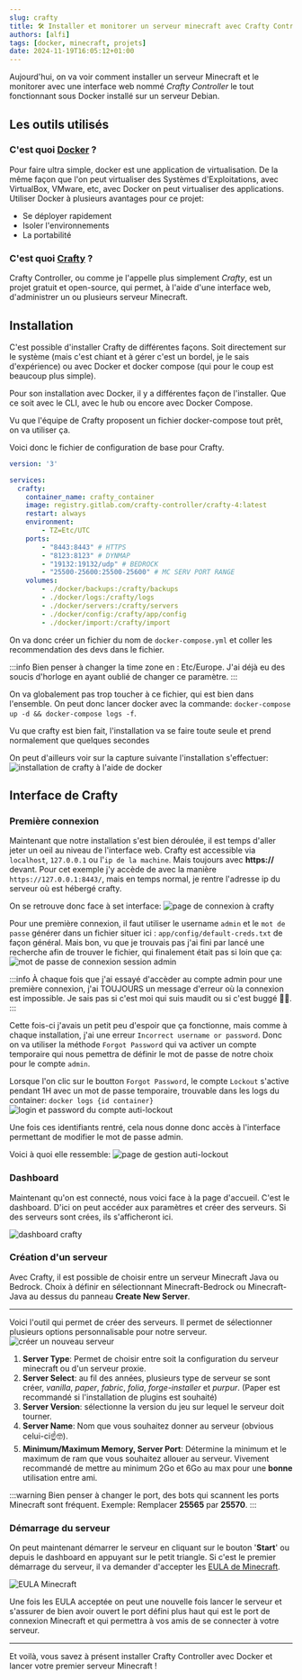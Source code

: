 ```yaml
---
slug: crafty
title: 🛠️ Installer et monitorer un serveur minecraft avec Crafty Controller
authors: [alfi]
tags: [docker, minecraft, projets]
date: 2024-11-19T16:05:12+01:00
---
```

Aujourd'hui, on va voir comment installer un serveur Minecraft et le monitorer avec une interface web nommé *Crafty Controller* le tout fonctionnant sous Docker installé sur un serveur Debian.

<!--truncate-->
## Les outils utilisés
### C'est quoi [Docker](https://docker.com) ?
Pour faire ultra simple, docker est une application de virtualisation.
De la même façon que l'on peut virtualiser des Systèmes d'Exploitations, avec VirtualBox, VMware, etc, avec Docker on peut virtualiser des applications.
Utiliser Docker à plusieurs avantages pour ce projet:
- Se déployer rapidement 
- Isoler l'environnements
- La portabilité

### C'est quoi [Crafty](https://craftycontrol.com) ?
Crafty Controller, ou comme je l'appelle plus simplement *Crafty*, est un projet gratuit et open-source, qui permet, à l'aide d'une interface web, d'administrer un ou plusieurs serveur Minecraft.

## Installation
C'est possible d'installer Crafty de différentes façons. Soit directement sur le système (mais c'est chiant et à gérer c'est un bordel, je le sais d'expérience) ou avec Docker et docker compose (qui pour le coup est beaucoup plus simple).

Pour son installation avec Docker, il y a différentes façon de l'installer. Que ce soit avec le CLI, avec le hub ou encore avec Docker Compose.

Vu que l'équipe de Crafty proposent un fichier docker-compose tout prêt, on va utiliser ça.

Voici donc le fichier de configuration de base pour Crafty.
```yml
version: '3'

services:
  crafty:
    container_name: crafty_container
    image: registry.gitlab.com/crafty-controller/crafty-4:latest
    restart: always
    environment:
        - TZ=Etc/UTC
    ports:
        - "8443:8443" # HTTPS
        - "8123:8123" # DYNMAP
        - "19132:19132/udp" # BEDROCK
        - "25500-25600:25500-25600" # MC SERV PORT RANGE
    volumes:
        - ./docker/backups:/crafty/backups
        - ./docker/logs:/crafty/logs
        - ./docker/servers:/crafty/servers
        - ./docker/config:/crafty/app/config
        - ./docker/import:/crafty/import
```
On va donc créer un fichier du nom de `docker-compose.yml` et coller les recommendation des devs dans le fichier.

:::info
Bien penser à changer la time zone en : Etc/Europe.
J'ai déjà eu des soucis d'horloge en ayant oublié de changer ce paramètre.
:::


On va globalement pas trop toucher à ce fichier, qui est bien dans l'ensemble. On peut donc lancer docker avec la commande: `docker-compose up -d && docker-compose logs -f`.

Vu que crafty est bien fait, l'installation va se faire toute seule et prend normalement que quelques secondes

On peut d'ailleurs voir sur la capture suivante l'installation s'effectuer:
![installation de crafty à l'aide de docker](./images/docker1.png)

## Interface de Crafty
### Première connexion
Maintenant que notre installation s'est bien déroulée, il est temps d'aller jeter un oeil au niveau de l'interface web.
Crafty est accessible via `localhost`, `127.0.0.1` ou l'`ip de la machine`. Mais toujours avec **https://** devant.
Pour cet exemple j'y accède de avec la manière `https://127.0.0.1:8443/`, mais en temps normal, je rentre l'adresse ip du serveur où est hébergé crafty.

On se retrouve donc face à set interface:
![page de connexion à crafty](./images/crafty_ui.png)

Pour une première connexion, il faut utiliser le username `admin` et le `mot de passe` générer dans un fichier situer ici : `app/config/default-creds.txt` de façon général. Mais bon, vu que je trouvais pas j'ai fini par lancé une recherche afin de trouver le fichier, qui finalement était pas si loin que ça:
![mot de passe de connexion session admin](./images/passwd.png)

:::info
À chaque fois que j'ai essayé d'accèder au compte admin pour une première connexion, j'ai TOUJOURS un message d'erreur où la connexion est impossible. Je sais pas si c'est moi qui suis maudit ou si c'est buggé 😮‍💨.
:::

Cette fois-ci j'avais un petit peu d'espoir que ça fonctionne, mais comme à chaque installation, j'ai une erreur `Incorrect username or password`. Donc on va utiliser la méthode `Forgot Password` qui va activer un compte temporaire qui nous pemettra de définir le mot de passe de notre choix pour le compte `admin`.

Lorsque l'on clic sur le boutton `Forgot Password`, le compte `Lockout` s'active pendant 1H avec un mot de passe temporaire, trouvable dans les logs du container:
`docker logs {id container}`
![login et password du compte auti-lockout](./images/lockout.png)

Une fois ces identifiants rentré, cela nous donne donc accès à l'interface permettant de modifier le mot de passe admin.

Voici à quoi elle ressemble:
![page de gestion auti-lockout](./images/ath_lockout.png)

### Dashboard
Maintenant qu'on est connecté, nous voici face à la page d'accueil. C'est le dashboard.
D'ici on peut accéder aux paramètres et créer des serveurs.
Si des serveurs sont crées, ils s'afficheront ici.

![dashboard crafty](./images/interface_crafty.png)

### Création d'un serveur
Avec Crafty, il est possible de choisir entre un serveur Minecraft Java ou Bedrock.
Choix à définir en sélectionnant Minecraft-Bedrock ou Minecraft-Java au dessus du panneau **Create New Server**.

---

Voici l'outil qui permet de créer des serveurs. Il permet de sélectionner plusieurs options personnalisable pour notre serveur.
![créer un nouveau serveur](./images/server-builder2.png)
1. **Server Type**: Permet de choisir entre soit la configuration du serveur minecraft ou d'un serveur proxie.
2. **Server Select**: au fil des années, plusieurs type de serveur se sont créer, *vanilla*, *paper*, *fabric*, *folia*, *forge-installer* et *purpur*. (Paper est recommandé si l'installation de plugins est souhaité)
3. **Server Version**: sélectionne la version du jeu sur lequel le serveur doit tourner.
4. **Server Name**: Nom que vous souhaitez donner au serveur (obvious celui-ci☝🤓).
5. **Minimum/Maximum Memory, Server Port**: Détermine la minimum et le maximum de ram que vous souhaitez allouer au serveur. Vivement recommandé de mettre au minimum 2Go et 6Go au max pour une **bonne** utilisation entre ami.

:::warning
Bien penser à changer le port, des bots qui scannent les ports Minecraft sont fréquent. Exemple: Remplacer **25565** par **25570**.
:::

### Démarrage du serveur
On peut maintenant démarrer le serveur en cliquant sur le bouton '**Start**' ou depuis le dashboard en appuyant sur le petit triangle.
Si c'est le premier démarrage du serveur, il va demander d'accepter les [EULA de Minecraft](https://www.minecraft.net/fr-fr/eula).

![EULA Minecraft](./images/minecraft-eula.png)

Une fois les EULA acceptée on peut une nouvelle fois lancer le serveur et s'assurer de bien avoir ouvert le port défini plus haut qui est le port de connexion Minecraft et qui permettra à vos amis de se connecter à votre serveur.

---

Et voilà, vous savez à présent installer Crafty Controller avec Docker et lancer votre premier serveur Minecraft !